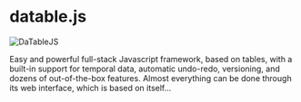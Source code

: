 # datable.js
![DaTableJS](http://netmask.it/DaTable.jpg)

Easy and powerful full-stack Javascript framework, based on tables, with a built-in support for temporal data, automatic undo-redo, versioning, and dozens of out-of-the-box features. Almost everything can be done through its web interface, which is based on itself...
